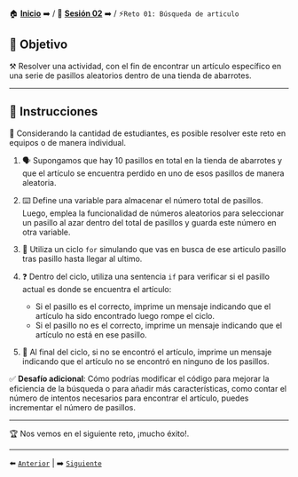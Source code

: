 🏠 [**Inicio**](../../Readme.md) ➡️ / 📖 [**Sesión 02**](../Readme.md) ➡️ / ⚡`Reto 01: Búsqueda de articulo`


## 🎯 Objetivo

⚒️ Resolver una actividad, con el fin de encontrar un artículo específico en una serie de pasillos aleatorios dentro de una tienda de abarrotes.

---

## 📝 Instrucciones

👥 Considerando la cantidad de estudiantes, es posible resolver este reto en equipos o de manera individual.

1. 🗣️ Supongamos que hay 10 pasillos en total en la tienda de abarrotes y que el artículo se encuentra perdido en uno de esos pasillos de manera aleatoria.

2. ⌨️ Define una variable para almacenar el número total de pasillos. Luego, emplea la funcionalidad de números aleatorios para seleccionar un pasillo al azar dentro del total de pasillos y guarda este número en otra variable.

3. 🔄 Utiliza un ciclo `for` simulando que vas en busca de ese articulo pasillo tras pasillo hasta llegar al ultimo.

4. ❓ Dentro del ciclo, utiliza una sentencia `if` para verificar si el pasillo actual es donde se encuentra el artículo:
   - Si el pasillo es el correcto, imprime un mensaje indicando que el artículo ha sido encontrado luego rompe el ciclo.
   - Si el pasillo no es el correcto, imprime un mensaje indicando que el artículo no está en ese pasillo.

5. 🧮 Al final del ciclo, si no se encontró el artículo, imprime un mensaje indicando que el artículo no se encontró en ninguno de los pasillos.

✅ **Desafío adicional**: Cómo podrías modificar el código para mejorar la eficiencia de la búsqueda o para añadir más características, como contar el número de intentos necesarios para encontrar el artículo, puedes incrementar el número de pasillos.

---

🏆 Nos vemos en el siguiente reto, ¡mucho éxito!.

---

⬅️ [`Anterior`](../Readme.md) | ➡️ [`Siguiente`](../Ejemplo-03/Readme.md)